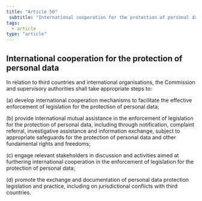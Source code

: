 ```yaml
---
title: "Article 50"
 subtitle: "International cooperation for the protection of personal data"
tags:
  - article
type: "article"
---
```

## International cooperation for the protection of personal data

In relation to third countries and international organisations, the Commission and supervisory authorities shall take appropriate steps to:

(a) develop international cooperation mechanisms to facilitate the effective enforcement of legislation for the protection of personal data;

(b) provide international mutual assistance in the enforcement of legislation for the protection of personal data, including through notification, complaint referral, investigative assistance and information exchange, subject to appropriate safeguards for the protection of personal data and other fundamental rights and freedoms;

(c) engage relevant stakeholders in discussion and activities aimed at furthering international cooperation in the enforcement of legislation for the protection of personal data;

(d) promote the exchange and documentation of personal data protection legislation and practice, including on jurisdictional conflicts with third countries.
